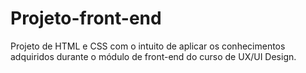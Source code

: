 # Projeto-front-end
Projeto de HTML e CSS com o intuito de aplicar os conhecimentos adquiridos durante o módulo de front-end do curso de UX/UI Design.
